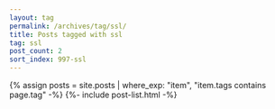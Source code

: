 ```yaml
---
layout: tag
permalink: /archives/tag/ssl/
title: Posts tagged with ssl
tag: ssl
post_count: 2
sort_index: 997-ssl
---
```

{% assign posts = site.posts | where_exp: "item", "item.tags contains page.tag" -%}
{%- include post-list.html -%}
